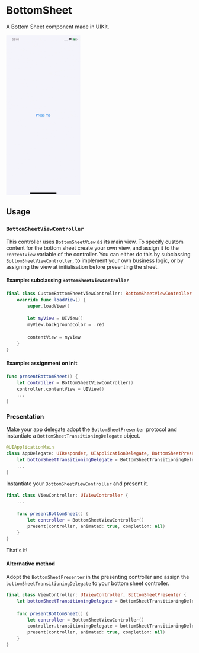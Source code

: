 # BottomSheet

A Bottom Sheet component made in UIKit.

![](Documentation/image.gif)

## Usage

### `BottomSheetViewController`
This controller uses `BottomSheetView` as its main view. To specify custom content for the bottom sheet create your own view, and assign it to the `contentView` variable of the controller. You can either do this by subclassing `BottomSheetViewController`, to implement your own business logic, or by assigning the view at initialisation before presenting the sheet.

#### Example: subclassing `BottomSheetViewController`

```swift
final class CustomBottomSheetViewController: BottomSheetViewController {
    override func loadView() {
        super.loadView()
        	
        let myView = UIView()
        myView.backgroundColor = .red
		
        contentView = myView
    }
}
```

#### Example: assignment on init

```swift
func presentBottomSheet() {
    let controller = BottomSheetViewController()
    controller.contentView = UIView()
    ...
}
```

### Presentation
Make your app delegate adopt the `BottomSheetPresenter` protocol and instantiate a `BottomSheetTransitioningDelegate` object.

```swift
@UIApplicationMain
class AppDelegate: UIResponder, UIApplicationDelegate, BottomSheetPresenter {
    let bottomSheetTransitioningDelegate = BottomSheetTransitioningDelegate()
    ... 
}
```

Instantiate your `BottomSheetViewController` and present it.

```swift
final class ViewController: UIViewController {
    ... 
    
    func presentBottomSheet() {
        let controller = BottomSheetViewController()
        present(controller, animated: true, completion: nil)
    }
}
```

That's it!

#### Alternative method
Adopt the `BottomSheetPresenter` in the presenting controller and assign the `bottomSheetTransitioningDelegate` to your bottom sheet controller.

```swift
final class ViewController: UIViewController, BottomSheetPresenter {
    let bottomSheetTransitioningDelegate = BottomSheetTransitioningDelegate()
    
    func presentBottomSheet() {
        let controller = BottomSheetViewController()
        controller.transitioningDelegate = bottomSheetTransitioningDelegate
        present(controller, animated: true, completion: nil)
    }
}
```